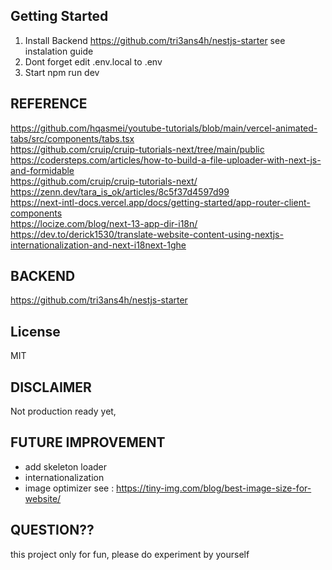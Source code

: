 
## Getting Started
1. Install Backend https://github.com/tri3ans4h/nestjs-starter  see instalation guide
2. Dont forget edit .env.local to .env
3. Start npm run dev  

## REFERENCE
https://github.com/hqasmei/youtube-tutorials/blob/main/vercel-animated-tabs/src/components/tabs.tsx  
https://github.com/cruip/cruip-tutorials-next/tree/main/public  
https://codersteps.com/articles/how-to-build-a-file-uploader-with-next-js-and-formidable  
https://github.com/cruip/cruip-tutorials-next/  
https://zenn.dev/tara_is_ok/articles/8c5f37d4597d99  
https://next-intl-docs.vercel.app/docs/getting-started/app-router-client-components  
https://locize.com/blog/next-13-app-dir-i18n/  
https://dev.to/derick1530/translate-website-content-using-nextjs-internationalization-and-next-i18next-1ghe  


## BACKEND  
https://github.com/tri3ans4h/nestjs-starter  

## License  
MIT

## DISCLAIMER  
Not production ready yet, 

## FUTURE IMPROVEMENT  
- add skeleton loader
- internationalization
- image optimizer see : https://tiny-img.com/blog/best-image-size-for-website/  

## QUESTION??  
this project only for fun, please do experiment by yourself  


